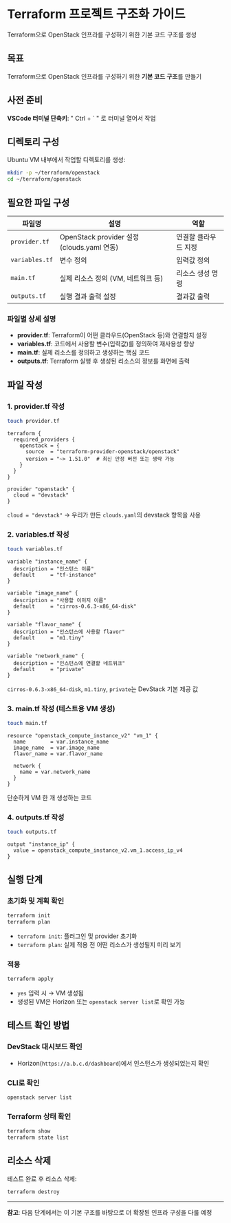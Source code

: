 # Terraform 프로젝트 구조화 가이드

Terraform으로 OpenStack 인프라를 구성하기 위한 기본 코드 구조를 생성

## 목표

Terraform으로 OpenStack 인프라를 구성하기 위한 **기본 코드 구조**를 만들기

## 사전 준비

**VSCode 터미널 단축키**: " Ctrl + ` " 로 터미널 열어서 작업

## 디렉토리 구성

Ubuntu VM 내부에서 작업할 디렉토리를 생성:

```bash
mkdir -p ~/terraform/openstack
cd ~/terraform/openstack
```

## 필요한 파일 구성

| 파일명 | 설명 | 역할 |
|--------|------|------|
| `provider.tf` | OpenStack provider 설정 (clouds.yaml 연동) | 연결할 클라우드 지정 |
| `variables.tf` | 변수 정의 | 입력값 정의 |
| `main.tf` | 실제 리소스 정의 (VM, 네트워크 등) | 리소스 생성 명령 |
| `outputs.tf` | 실행 결과 출력 설정 | 결과값 출력 |

### 파일별 상세 설명

- **provider.tf**: Terraform이 어떤 클라우드(OpenStack 등)와 연결할지 설정
- **variables.tf**: 코드에서 사용할 변수(입력값)를 정의하여 재사용성 향상
- **main.tf**: 실제 리소스를 정의하고 생성하는 핵심 코드
- **outputs.tf**: Terraform 실행 후 생성된 리소스의 정보를 화면에 출력

## 파일 작성

### 1. provider.tf 작성

```bash
touch provider.tf
```

```hcl
terraform {
  required_providers {
    openstack = {
      source  = "terraform-provider-openstack/openstack"
      version = "~> 1.51.0"  # 최신 안정 버전 또는 생략 가능
    }
  }
}

provider "openstack" {
  cloud = "devstack"
}
```

`cloud = "devstack"` → 우리가 만든 `clouds.yaml`의 devstack 항목을 사용

### 2. variables.tf 작성

```bash
touch variables.tf
```

```hcl
variable "instance_name" {
  description = "인스턴스 이름"
  default     = "tf-instance"
}

variable "image_name" {
  description = "사용할 이미지 이름"
  default     = "cirros-0.6.3-x86_64-disk"
}

variable "flavor_name" {
  description = "인스턴스에 사용할 flavor"
  default     = "m1.tiny"
}

variable "network_name" {
  description = "인스턴스에 연결할 네트워크"
  default     = "private"
}
```

`cirros-0.6.3-x86_64-disk`, `m1.tiny`, `private`는 DevStack 기본 제공 값

### 3. main.tf 작성 (테스트용 VM 생성)

```bash
touch main.tf
```

```hcl
resource "openstack_compute_instance_v2" "vm_1" {
  name        = var.instance_name
  image_name  = var.image_name
  flavor_name = var.flavor_name
  
  network {
    name = var.network_name
  }
}
```

단순하게 VM 한 개 생성하는 코드

### 4. outputs.tf 작성

```bash
touch outputs.tf
```

```hcl
output "instance_ip" {
  value = openstack_compute_instance_v2.vm_1.access_ip_v4
}
```

## 실행 단계

### 초기화 및 계획 확인

```bash
terraform init
terraform plan
```

- `terraform init`: 플러그인 및 provider 초기화
- `terraform plan`: 실제 적용 전 어떤 리소스가 생성될지 미리 보기

### 적용

```bash
terraform apply
```

- `yes` 입력 시 → VM 생성됨
- 생성된 VM은 Horizon 또는 `openstack server list`로 확인 가능

## 테스트 확인 방법

### DevStack 대시보드 확인
- Horizon(`https://a.b.c.d/dashboard`)에서 인스턴스가 생성되었는지 확인

### CLI로 확인
```bash
openstack server list
```

### Terraform 상태 확인
```bash
terraform show
terraform state list
```

## 리소스 삭제

테스트 완료 후 리소스 삭제:

```bash
terraform destroy
```

---

**참고**: 다음 단계에서는 이 기본 구조를 바탕으로 더 확장된 인프라 구성을 다룰 예정
